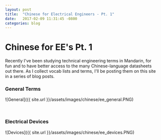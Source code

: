 ```yaml
---
layout: post
title:  "Chinese for Electrical Engineers - Pt. 1"
date:   2017-02-09 11:31:45 -0800
categories: blog
---
```


# Chinese for EE's Pt. 1

Recently I've been studying technical engineering terms in Mandarin, for fun and to have better access to the many Chinese-language datasheets out there. As I collect vocab lists and terms, I'll be posting them on this site in a series of blog posts.



### General Terms

![General]({{ site.url }}/assets/images/chinese/ee_general.PNG)

<br>

### Electrical Devices

![Devices]({{ site.url }}/assets/images/chinese/ee_devices.PNG)
